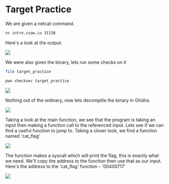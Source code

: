 # Target Practice
We are given a netcat command.
```bash
nc intro.csaw.io 31138
```
Here's a look at the output.

![](https://github.com/0xNev/CTF-Writeups/csaw23/1.png)

We were also given the binary, lets run some checks on it
```bash
file target_practice
```
```bash
pwn checksec target_practice
```
![](https://github.com/0xNev/CTF-Writeups/csaw23/2.png)

Nothing out of the ordinary, now lets decomplile the binary in Ghidra.

![](https://github.com/0xNev/CTF-Writeups/csaw23/3.png)

Taking a look at the main function, we see that the program is taking an input then making a function call to the referenced input. Lets see if we can find a useful function to jump to.
Taking a closer look, we find a function named 'cat_flag'

![](https://github.com/0xNev/CTF-Writeups/csaw23/4.png)

The function makes a syscall which will print the flag, this is exactly what we need. We'll copy the address to the function then use that as our input. Here's the address to the 'cat_flag' function - '00400717'

![](https://github.com/0xNev/CTF-Writeups/csaw23/5.png)